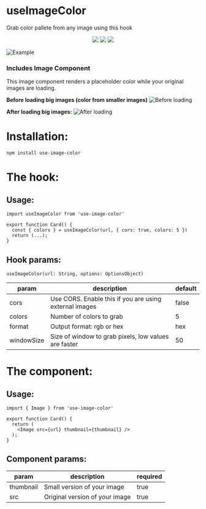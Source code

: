 # useImageColor
Grab color pallete from any image using this hook

<p align="center">
  <a href="http://hits.dwyl.com/jeffersonlicet/use-image-color"><img src="http://hits.dwyl.com/jeffersonlicet/use-image-color.svg"></a>
  <a href="https://www.npmjs.com/package/use-image-color"><img src="https://img.shields.io/npm/v/use-image-color?style=flat-square"></a>
  <a href="https://bundlephobia.com/result?p=use-image-color@0.0.1"><img src="https://img.shields.io/bundlephobia/min/use-image-color?style=flat-square"></a>
</p>

![Example](https://i.imgur.com/LzxKgvl.png)

### Includes Image Component
This image component renders a placeholder color while your original images are loading.

**Before loading big images (color from smaller images)**
![Before loading](https://i.imgur.com/ae6rWmO.png)

**After loading big images:**
![After loading](https://i.imgur.com/6tLtzoP.png)

# Installation:
`npm install use-image-color`

# The hook:
## Usage:
```
import useImageColor from 'use-image-color'

export function Card() {
  const { colors } = useImageColor(url, { cors: true, colors: 5 })
  return (...);
}
```

## Hook params:
```
useImageColor(url: String, options: OptionsObject)
```
| param      | description                                            | default |
|------------|--------------------------------------------------------|---------|
| cors       | Use CORS. Enable this if you are using external images | false   |
| colors     | Number of colors to grab                               | 5       |
| format     | Output format: rgb or hex                              | hex     |
| windowSize | Size of window to grab pixels, low values are faster   | 50      |

# The component:
## Usage:
```
import { Image } from 'use-image-color'

export function Card() {
  return (
    <Image src={url} thumbnail={thumbnail} />
  );
}
```

## Component params:
| param      | description                                            | required |
|------------|--------------------------------------------------------|---------|
| thumbnail  | Small version of your image  | true   |
| src     | Original version of your image | true       |

